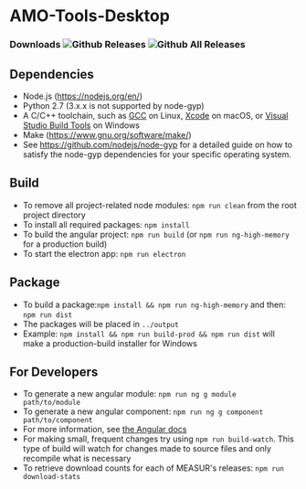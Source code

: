# AMO-Tools-Desktop
### Downloads  ![Github Releases](https://img.shields.io/github/downloads/ORNL-AMO/AMO-Tools-Desktop/latest/total.svg?label=Current%20Release)  ![Github All Releases](https://img.shields.io/github/downloads/ORNL-AMO/AMO-Tools-Desktop/total.svg?label=All%20Time&colorB=afdffe)

## Dependencies
- Node.js (https://nodejs.org/en/)
- Python 2.7 \(3.x.x is not supported by node-gyp\)
- A C/C++ toolchain, such as [GCC](https://gcc.gnu.org/) on Linux, [Xcode](https://developer.apple.com/xcode/) on macOS, or [Visual Studio Build Tools](https://www.visualstudio.com/downloads/#build-tools-for-visual-studio-2017) on Windows
- Make (https://www.gnu.org/software/make/)
- See https://github.com/nodejs/node-gyp for a detailed guide on how to satisfy the node-gyp dependencies for your specific operating system.

## Build
- To remove all project-related node modules: `npm run clean` from the root project directory
- To install all required packages: `npm install`
- To build the angular project: `npm run build` \(or `npm run ng-high-memory` for a production build)
- To start the electron app: `npm run electron`

## Package
- To build a package:`npm install && npm run ng-high-memory` and then: `npm run dist`
- The packages will be placed in `../output`
- Example: `npm install && npm run build-prod && npm run dist` will make a production-build installer for Windows

## For Developers
- To generate a new angular module: `npm run ng g module path/to/module`
- To generate a new angular component: `npm run ng g component path/to/component`
- For more information, see [the Angular docs](https://docs.angularjs.org/guide/component)
- For making small, frequent changes try using `npm run build-watch`. This type of build will watch for changes made to source files and only recompile what is necessary
- To retrieve download counts for each of MEASUR's releases: `npm run download-stats`